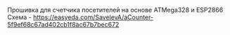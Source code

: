 Прошивка для счетчика посетителей на основе ATMega328 и ESP2866
Схема - https://easyeda.com/SavelevA/aCounter-5f9ef68c67ad402cb1f8ac67b7bec672